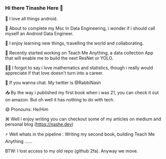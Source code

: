 ### Hi there Tinashe Here 👋

<!--
**RabbiNash/RabbiNash** is a ✨ _special_ ✨ repository because its `README.md` (this file) appears on your GitHub profile. -->

📝 I love all things android.

📖 About to complete my Msc In Data Engineering, i wonder if i should call myself an Android Data Engineer.

🌱 I enjoy learning new things, travelling the world and collaborating.

🔭 Recently started working on Teach Me Anything, a data collection App that will enable me to build the next ResNet or YOLO.

✍🏾 I forgot to say i love mathematics and statistics, though i really would appreciate if that love doesn't turn into a career.

💬  If you wanna chat. My twitter is @RabbiNash

📥 By the way i published my first book when i was 21, you can check it out on amazon. But oh well it has nothing to do with tech.

😄 Pronouns: He/Him

⌘ Well i enjoy writing you can checkout some of my articles on medium and personal blog (https://nashe.dev)

⚡️ Well whats in the pipeline :  Writing my second book, building Teach Me Anything ......

 BTW: I lost access to my old repo (github 2fa). Anyway we move.
